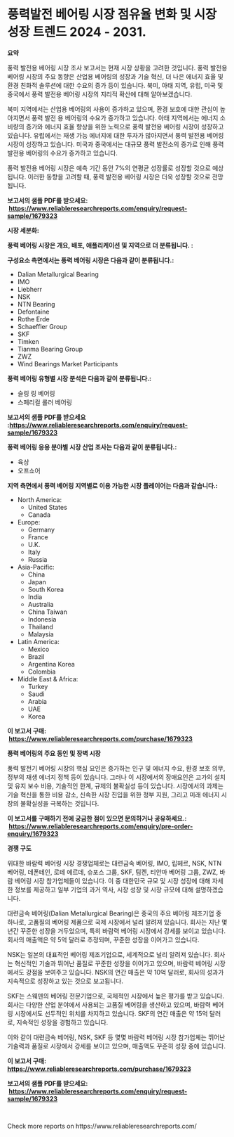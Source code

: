 <p><h1>풍력발전 베어링 시장 점유율 변화 및 시장 성장 트렌드 2024 - 2031.</h1></p><p><strong>요약</strong></p>
<p><p>풍력 발전용 베어링 시장 조사 보고서는 현재 시장 상황을 고려한 것입니다. 풍력 발전용 베어링 시장의 주요 동향은 산업용 베어링의 성장과 기술 혁신, 더 나은 에너지 효율 및 환경 친화적 솔루션에 대한 수요의 증가 등이 있습니다. 북미, 아태 지역, 유럽, 미국 및 중국에서 풍력 발전용 베어링 시장의 지리적 확산에 대해 알아보겠습니다.</p><p>북미 지역에서는 산업용 베어링의 사용이 증가하고 있으며, 환경 보호에 대한 관심이 높아지면서 풍력 발전 용 베어링의 수요가 증가하고 있습니다. 아태 지역에서는 에너지 소비량의 증가와 에너지 효율 향상을 위한 노력으로 풍력 발전용 베어링 시장이 성장하고 있습니다. 유럽에서는 재생 가능 에너지에 대한 투자가 많아지면서 풍력 발전용 베어링 시장이 성장하고 있습니다. 미국과 중국에서는 대규모 풍력 발전소의 증가로 인해 풍력 발전용 베어링의 수요가 증가하고 있습니다.</p><p>풍력 발전용 베어링 시장은 예측 기간 동안 7%의 연평균 성장률로 성장할 것으로 예상됩니다. 이러한 동향을 고려할 때, 풍력 발전용 베어링 시장은 더욱 성장할 것으로 전망됩니다.</p></p>
<p><strong>보고서의 샘플 PDF를 받으세요: &nbsp;<a href="https://www.reliableresearchreports.com/enquiry/request-sample/1679323">https://www.reliableresearchreports.com/enquiry/request-sample/1679323</a></strong></p>
<p><strong>시장 세분화:</strong></p>
<p><strong> 풍력 베어링 시장은 개요, 배포, 애플리케이션 및 지역으로 더 분류됩니다. :</strong></p>
<p><strong>구성요소 측면에서는 풍력 베어링 시장은 다음과 같이 분류됩니다.:</strong></p>
<p><ul><li>Dalian Metallurgical Bearing</li><li>IMO</li><li>Liebherr</li><li>NSK</li><li>NTN Bearing</li><li>Defontaine</li><li>Rothe Erde</li><li>Schaeffler Group</li><li>SKF</li><li>Timken</li><li>Tianma Bearing Group</li><li>ZWZ</li><li>Wind Bearings Market Participants</li></ul></p>
<p><strong> 풍력 베어링 유형별 시장 분석은 다음과 같이 분류됩니다.:</strong></p>
<p><ul><li>슬링 링 베어링</li><li>스페리컬 롤러 베어링</li></ul></p>
<p><strong>보고서의 샘플 PDF를 받으세요 :<a href="https://www.reliableresearchreports.com/enquiry/request-sample/1679323">https://www.reliableresearchreports.com/enquiry/request-sample/1679323</a></strong></p>
<p><strong> 풍력 베어링 응용 분야별 시장 산업 조사는 다음과 같이 분류됩니다.:</strong></p>
<p><ul><li>육상</li><li>오프쇼어</li></ul></p>
<p><strong>지역 측면에서 풍력 베어링 지역별로 이용 가능한 시장 플레이어는 다음과 같습니다.:</strong></p>
<p><ul>
    <li>
        North America:
        <ul>
            <li>United States</li>
            <li>Canada</li>
        </ul>
    </li>
    <li>
        Europe:
        <ul>
            <li>Germany</li>
            <li>France</li>
            <li>U.K.</li>
            <li>Italy</li>
            <li>Russia</li>
        </ul>
    </li>
    <li>
        Asia-Pacific:
        <ul>
            <li>China</li>
            <li>Japan</li>
            <li>South Korea</li>
            <li>India</li>
            <li>Australia</li>
            <li>China Taiwan</li>
            <li>Indonesia</li>
            <li>Thailand</li>
            <li>Malaysia</li>
        </ul>
    </li>
    <li>
        Latin America:
        <ul>
            <li>Mexico</li>
            <li>Brazil</li>
            <li>Argentina Korea</li>
            <li>Colombia</li>
        </ul>
    </li>
    <li>
        Middle East & Africa:
        <ul>
            <li>Turkey</li>
            <li>Saudi</li>
            <li>Arabia</li>
            <li>UAE</li>
            <li>Korea</li>
        </ul>
    </li>
    </ul></p>
<p><strong>이 보고서 구매: &nbsp;<a href="https://www.reliableresearchreports.com/purchase/1679323">https://www.reliableresearchreports.com/purchase/1679323</a></strong></p>
<p><strong>풍력 베어링의 주요 동인 및 장벽 시장</strong></p>
<p><p>풍력 발전기 베어링 시장의 핵심 요인은 증가하는 인구 및 에너지 수요, 환경 보호 의무, 정부의 재생 에너지 정책 등이 있습니다. 그러나 이 시장에서의 장애요인은 고가의 설치 및 유지 보수 비용, 기술적인 한계, 규제의 불확실성 등이 있습니다. 시장에서의 과제는 기술 혁신을 통한 비용 감소, 신속한 시장 진입을 위한 정부 지원, 그리고 미래 에너지 시장의 불확실성을 극복하는 것입니다.</p></p>
<p><strong>이 보고서를 구매하기 전에 궁금한 점이 있으면 문의하거나 공유하세요.: &nbsp;<a href="https://www.reliableresearchreports.com/enquiry/pre-order-enquiry/1679323">https://www.reliableresearchreports.com/enquiry/pre-order-enquiry/1679323</a></strong></p>
<p><strong>경쟁 구도</strong></p>
<p><p>위대한 바람력 베어링 시장 경쟁업체로는 대련금속 베어링, IMO, 립헤르, NSK, NTN 베어링, 데폰테인, 로테 에르데, 슈포스 그룹, SKF, 팀켄, 티안마 베어링 그룹, ZWZ, 바람 베어링 시장 참가업체들이 있습니다. 이 중 대한민국 규모 및 시장 성장에 대해 자세한 정보를 제공하고 일부 기업의 과거 역사, 시장 성장 및 시장 규모에 대해 설명하겠습니다.</p><p>대련금속 베어링(Dalian Metallurgical Bearing)은 중국의 주요 베어링 제조기업 중 하나로, 고품질의 베어링 제품으로 국제 시장에서 널리 알려져 있습니다. 회사는 지난 몇 년간 꾸준한 성장을 거두었으며, 특히 바람력 베어링 시장에서 강세를 보이고 있습니다. 회사의 매출액은 약 5억 달러로 추정되며, 꾸준한 성장을 이어가고 있습니다.</p><p>NSK는 일본의 대표적인 베어링 제조기업으로, 세계적으로 널리 알려져 있습니다. 회사는 혁신적인 기술과 뛰어난 품질로 꾸준한 성장을 이어가고 있으며, 바람력 베어링 시장에서도 강점을 보여주고 있습니다. NSK의 연간 매출은 약 10억 달러로, 회사의 성과가 지속적으로 성장하고 있는 것으로 보고됩니다.</p><p>SKF는 스웨덴의 베어링 전문기업으로, 국제적인 시장에서 높은 평가를 받고 있습니다. 회사는 다양한 산업 분야에서 사용되는 고품질 베어링을 생산하고 있으며, 바람력 베어링 시장에서도 선두적인 위치를 차지하고 있습니다. SKF의 연간 매출은 약 15억 달러로, 지속적인 성장을 경험하고 있습니다.</p><p>이와 같이 대련금속 베어링, NSK, SKF 등 몇몇 바람력 베어링 시장 참가업체는 뛰어난 기술력과 품질로 시장에서 강세를 보이고 있으며, 매출액도 꾸준히 성장 중에 있습니다.</p></p>
<p><strong>이 보고서 구매: &nbsp; <a href="https://www.reliableresearchreports.com/purchase/1679323">https://www.reliableresearchreports.com/purchase/1679323</a></strong></p>
<p><strong>보고서의 샘플 PDF를 받으세요: &nbsp;<a href="https://www.reliableresearchreports.com/enquiry/request-sample/1679323">https://www.reliableresearchreports.com/enquiry/request-sample/1679323</a></strong><strong></strong></p>
<p>&nbsp;</p>
<p>Check more reports on https://www.reliableresearchreports.com/</p>